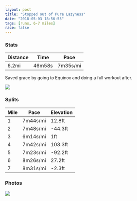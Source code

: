 ```yaml
---
layout: post
title: "Stopped out of Pure Lazyness"
date: "2018-05-03 18:56:53"
tags: [runs, 6-7 miles]
race: false
---
```


### Stats

| Distance | Time | Pace |
|----------|------|------|
|6.2mi|46m58s|7m35s/mi|

Saved grace by going to Equinox and doing a full workout after.

<img src='https://maps.googleapis.com/maps/api/staticmap?maptype=roadmap&path=enc:ywrwFxfqbMdEqBdi@l^fb@bQdE}MzZvM`Rk@dKkEpD|`@~GzGfDnWxBzAhCxIdDk@dGvIhCnOsC}DeBoIyMsHmAsJoHaUaEi_@`@_SuKaTz@iU{Bc_@aFtBTlIqFr@bCvb@qCnAP`HkCr@M|EsCn@cJiDsBzGcJuD&key=AIzaSyC1MId7bFpkLXNAaYhBSTb8jLyiSqzbDtM&size=800x800&markers=color:yellow|label:S|40.73357,-73.98525&markers=color:green|label:F|40.718979999999995,-73.98978999999999'>

### Splits

| Mile | Pace | Elevation |
|------|------|-----------|
|1|7m44s/mi|12.8ft|
|2|7m48s/mi|-44.3ft|
|3|6m14s/mi|1ft|
|4|7m42s/mi|103.3ft|
|5|7m23s/mi|-92.2ft|
|6|8m26s/mi|27.2ft|
|7|8m31s/mi|-2.3ft|

### Photos
<img src='https://dgtzuqphqg23d.cloudfront.net/tFC-k0IsbuAMWItmHM6yjH1tXwOAKzXEt8f-NoPGs6g-577x768.jpg'>

